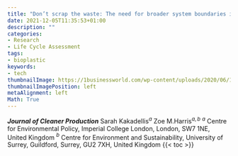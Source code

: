 ```yaml
---
title: "Don’t scrap the waste: The need for broader system boundaries in bioplastic food packaging life-cycle assessment – A critical review"
date: 2021-12-05T11:35:53+01:00
description: ""
categories:
- Research
- Life Cycle Assessment
tags:
- bioplastic
keywords:
- tech
thumbnailImage: https://1businessworld.com/wp-content/uploads/2020/06/18/Screen-Shot-2020-06-18-at-4.52.27-PM.png
thumbnailImagePosition: left
metaAlignment: left
Math: True
---
```


<!--more-->
***Journal of Cleaner Production***
Sarah Kakadellis$^a$ Zoe M.Harris$^{a,b}$
$^a$ Centre for Environmental Policy, Imperial College London, London, SW7 1NE, United Kingdom
$^b$ Centre for Environment and Sustainability, University of Surrey, Guildford, Surrey, GU2 7XH, United Kingdom
{{< toc >}}
